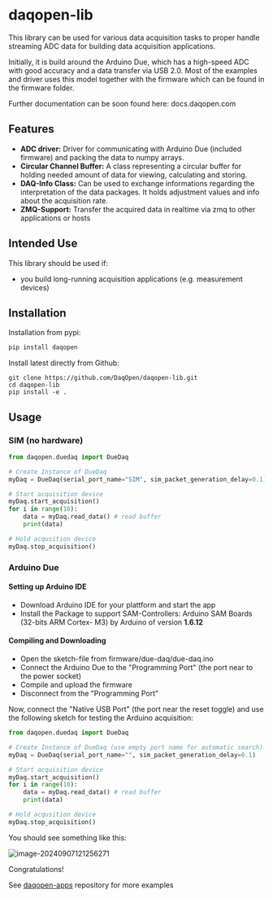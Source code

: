 # daqopen-lib

This library can be used for various data acquisition tasks to proper handle streaming ADC data for building data acquisition applications.

Initially, it is build around the Arduino Due, which has a high-speed ADC with good accuracy and a data transfer via USB 2.0. Most of the examples and driver uses this model together with the firmware which can be found in the firmware folder.

Further documentation can be soon found here: docs.daqopen.com

## Features

- **ADC driver:** Driver for communicating with Arduino Due (included firmware) and packing the data to numpy arrays.
- **Circular Channel Buffer:** A class representing a circular buffer for holding needed amount of data for viewing, calculating and storing.
- **DAQ-Info Class:** Can be used to exchange informations regarding the interpretation of the data packages. It holds adjustment values and info about the acquisition rate.
- **ZMQ-Support:** Transfer the acquired data in realtime via zmq to other applications or hosts



## Intended Use

This library should be used if:

- you build long-running acquisition applications (e.g. measurement devices)

## Installation

Installation from pypi:

```bash
pip install daqopen
```

Install latest directly from Github:

```
git clone https://github.com/DaqOpen/daqopen-lib.git
cd daqopen-lib
pip install -e .
```

## Usage

### SIM (no hardware)

```python
from daqopen.duedaq import DueDaq

# Create Instance of DueDaq
myDaq = DueDaq(serial_port_name="SIM", sim_packet_generation_delay=0.1)

# Start acquisition device
myDaq.start_acquisition()
for i in range(10):
    data = myDaq.read_data() # read buffer
    print(data)

# Hold acqusition device
myDaq.stop_acquisition()
```



### Arduino Due

#### Setting up Arduino IDE

- Download Arduino IDE for your plattform and start the app
- Install the Package to support SAM-Controllers:  Arduino SAM Boards (32-bits ARM Cortex-
  M3) by Arduino of version **1.6.12**

#### Compiling and Downloading

- Open the sketch-file from firmware/due-daq/due-daq.ino
- Connect the Arduino Due to the "Programming Port" (the port near to the power socket)
- Compile and upload the firmware
- Disconnect from the "Programming Port"



Now, connect the "Native USB Port" (the port near the reset toggle) and use the following sketch for testing the Arduino acquisition:

```python
from daqopen.duedaq import DueDaq

# Create Instance of DueDaq (use empty port name for automatic search)
myDaq = DueDaq(serial_port_name="", sim_packet_generation_delay=0.1)

# Start acquisition device
myDaq.start_acquisition()
for i in range(10):
    data = myDaq.read_data() # read buffer
    print(data)

# Hold acqusition device
myDaq.stop_acquisition()
```

You should see something like this:

![image-20240907121256271](/home/moberhofer/snap/typora/90/.config/Typora/typora-user-images/image-20240907121256271.png)

Congratulations!

See [daqopen-apps](https://github.com/DaqOpen/daqopen-apps) repository for more examples